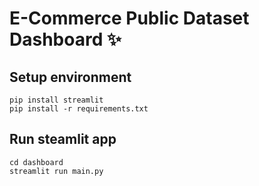 # E-Commerce Public Dataset Dashboard ✨

## Setup environment
```
pip install streamlit
pip install -r requirements.txt
```

## Run steamlit app
```
cd dashboard
streamlit run main.py
```